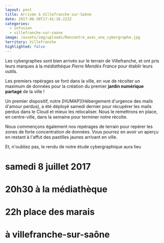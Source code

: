 ```yaml
---
layout: post
title: Arrivée à Villefranche-sur-Saône
date: 2017-06-30T17:41:10.222Z
categories:
  - infusion
  - villefranche-sur-saone
image: /assets/img/uploads/Rencontre_avec_une_cybergraphe.jpg
territory: Villefranche
highlighted: false
---
```

Les cybergraphes sont bien arrivés sur le terrain de Villefranche, et ont pris leurs marques à la _médiathèque Pierre Mendès France_ pour établir leurs outils.

Les premiers repérages se font dans la ville, en vue de récolter un maximum de données pour la création du premier **jardin numérique partagé** de la ville !

Un premier dispositif, notre [HUMAP](Hébergement d'urgence des mails d'amour perdus), a été déployé samedi dernier pour récupérer les mails perdus dans le Cloud et mieux les relocaliser. Nous le remettrons en place, en centre-ville, dans la semaine pour terminer notre récolte.

Nous commençons également nos repérages de terrain pour repérer les zones de forte concentration de données. Vous pourrez en avoir un aperçu en restant à l'affut des pastilles jaunes arrivant en ville.

Et, n'oubliez pas, le rendu de notre étude cybergraphique aura lieu  
# samedi 8 juillet 2017
# 20h30 à la médiathèque
# 22h place des marais
# à villefranche-sur-saône

